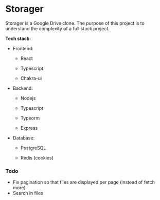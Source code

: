 # Storager

Storager is a Google Drive clone. The purpose of this project is to understand the complexity of a full stack project. 

**Tech stack:**

- Frontend:
  
  - React
  
  - Typescript
  
  - Chakra-ui

- Backend:
  
  - Nodejs
  
  - Typescript
  
  - Typeorm
  
  - Express

- Database:
  
  - PostgreSQL
  
  - Redis (cookies)

### Todo
- Fix pagination so that files are displayed per page (instead of fetch more)
- Search in files